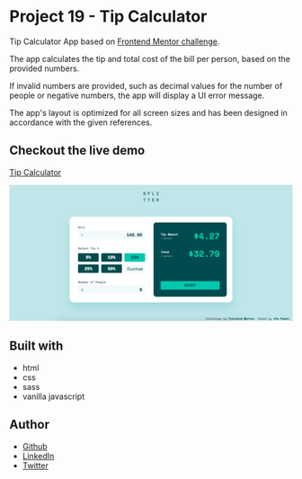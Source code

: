 # Project 19 - Tip Calculator

Tip Calculator App based on [Frontend Mentor challenge](https://www.frontendmentor.io/challenges/tip-calculator-app-ugJNGbJUX).

The app calculates the tip and total cost of the bill per person, based on the provided numbers.

If invalid numbers are provided, such as decimal values for the number of people or negative numbers, the app will display a UI error message.

The app's layout is optimized for all screen sizes and has been designed in accordance with the given references.

## Checkout the live demo

[Tip Calculator](https://peac-h.github.io/19_tip-calculator/)

![Tip Calculator](https://raw.githubusercontent.com/Peac-h/19_tip-calculator/main/screenshot.png)

## Built with

- html
- css
- sass
- vanilla javascript

## Author

- [Github](https://github.com/Peac-h)
- [LinkedIn](https://www.linkedin.com/in/tamta-lomidze-b336b9266/)
- [Twitter](https://twitter.com/p6eac_h)
